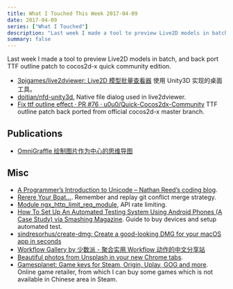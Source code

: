 ```yaml
---
title: What I Touched This Week 2017-04-09
date: 2017-04-09
series: ["What I Touched"]
description: "Last week I made a tool to preview Live2D models in batch, and back port TTF outline patch to cocos2d-x quick community edition."
summary: false
---
```


Last week I made a tool to preview Live2D models in batch, and back port TTF outline patch to cocos2d-x quick community edition.

- [3pjgames/live2dviewer: Live2D 模型批量查看器][1] 使用 Unity3D 实现的桌面工具。
- [doitian/nfd-unity3d.][2] Native file dialog used in live2dviewer.
- [Fix ttf outline effect · PR #76 · u0u0/Quick-Cocos2dx-Community][3] TTF outline patch back ported from official cocos2d-x master branch.

<!--more-->

## Publications

- [OmniGraffle 绘制图片作为中心的思维导图][4]

## Misc

- [A Programmer’s Introduction to Unicode – Nathan Reed’s coding blog][5].
- [Rerere Your Boat…][6]. Remember and replay git conflict merge strategy.
- [Module ngx\_http\_limit\_req\_module][7], API rate limiting.
- [How To Set Up An Automated Testing System Using Android Phones (A Case Study) via Smashing Magazine][8]. Guide to buy devices and setup automated test.
- [sindresorhus/create-dmg: Create a good-looking DMG for your macOS app in seconds][9]
- [Workflow Gallery by 少数派 - 聚合实用 Workflow 动作的中文分享站][10]
- [Beautiful photos from Unsplash in your new Chrome tabs][11].
- [Gamesplanet: Game keys for Steam, Origin, Uplay, GOG and more][12]. Online game retailer, from which I can buy some games which is not available in Chinese area in Steam.

[1]:	https://github.com/3pjgames/live2dviewer
[2]:	https://github.com/doitian/nfd-unity3d
[3]:	https://github.com/u0u0/Quick-Cocos2dx-Community/pull/76
[4]:	https://blog.iany.me/zh/2017/04/mindmap-with-image-as-center-topic/
[5]:	https://t.co/FHNUOVHc7C
[6]:	https://git-scm.com/blog/2010/03/08/rerere.html
[7]:	http://nginx.org/en/docs/http/ngx_http_limit_req_module.html
[8]:	https://www.smashingmagazine.com/2017/04/automated-testing-system-android-phones/
[9]:	https://github.com/sindresorhus/create-dmg
[10]:	http://workflow.sspai.com/#/main/workflow
[11]:	https://t.co/pUDwfCpyKy
[12]:	https://uk.gamesplanet.com/
